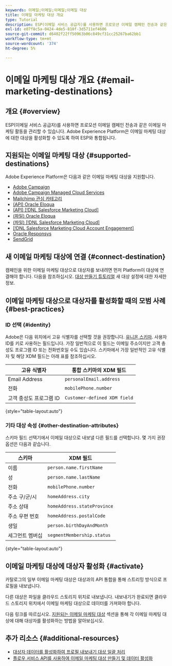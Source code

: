 ```yaml
---
keywords: 이메일;이메일;이메일;이메일 대상
title: 이메일 마케팅 대상 개요
type: Tutorial
description: ESP(이메일 서비스 공급자)를 사용하면 프로모션 이메일 캠페인 전송과 같은 이메일 마케팅 활동을 관리할 수 있습니다. Experience Platform 대상으로 지원되는 ESP에 대해 알아봅니다.
exl-id: e07f8c5a-0424-4de5-810f-3d5711ef4606
source-git-commit: d6402f22ff50963b06c849cf31cc25267ba62bb1
workflow-type: tm+mt
source-wordcount: '374'
ht-degree: 5%

---
```


# 이메일 마케팅 대상 개요 {#email-marketing-destinations}

## 개요 {#overview}

ESP(이메일 서비스 공급자)를 사용하면 프로모션 이메일 캠페인 전송과 같은 이메일 마케팅 활동을 관리할 수 있습니다. Adobe Experience Platform은 이메일 마케팅 대상에 대한 대상을 활성화할 수 있도록 하여 ESP와 통합됩니다.

## 지원되는 이메일 마케팅 대상 {#supported-destinations}

Adobe Experience Platform은 다음과 같은 이메일 마케팅 대상을 지원합니다.

* [Adobe Campaign](adobe-campaign.md)
* [Adobe Campaign Managed Cloud Services](adobe-campaign-managed-services.md)
* [Mailchimp 관심 카테고리](mailchimp-interest-categories.md)
* [(API) Oracle Eloqua](oracle-eloqua-api.md)
* [(API) [!DNL Salesforce Marketing Cloud]](salesforce-marketing-cloud-exact-target.md)
* [(파일) Oracle Eloqua](oracle-eloqua.md)
* [(파일) [!DNL Salesforce Marketing Cloud]](salesforce-marketing-cloud.md)
* [[!DNL Salesforce Marketing Cloud Account Engagement]](salesforce-marketing-cloud-account-engagement.md)
* [Oracle Responsys](oracle-responsys.md)
* [SendGrid](sendgrid.md)

## 새 이메일 마케팅 대상에 연결 {#connect-destination}

캠페인을 위한 이메일 마케팅 대상으로 대상자를 보내려면 먼저 Platform이 대상에 연결해야 합니다. 다음을 참조하십시오. [대상 만들기 튜토리얼](../../ui/connect-destination.md) 새 대상 설정에 대한 자세한 정보.

## 이메일 마케팅 대상으로 대상자를 활성화할 때의 모범 사례 {#best-practices}

### ID 선택 {#identity}

Adobe은 다음 위치에서 고유 식별자를 선택할 것을 권장합니다. [유니온 스키마](../../../profile/home.md#profile-fragments-and-union-schemas). 사용자 ID를 키로 사용하는 필드입니다. 가장 일반적으로 이 필드는 이메일 주소이지만 고객 충성도 프로그램 ID 또는 전화번호일 수도 있습니다. 스키마에서 가장 일반적인 고유 식별자 및 해당 XDM 필드는 아래 표를 참조하십시오.

| 고유 식별자 | 통합 스키마의 XDM 필드 |
|----------------- | ---------------------------|
| Email Address | `personalEmail.address` |
| 전화 | `mobilePhone.number` |
| 고객 충성도 프로그램 ID | `Customer-defined XDM field` |

{style="table-layout:auto"}

### 기타 대상 속성 {#other-destination-attributes}

스키마 필드 선택기에서 이메일 대상으로 내보낼 다른 필드를 선택합니다. 몇 가지 권장 옵션은 다음과 같습니다.

| 스키마 | XDM 필드 |
|------ | ---------|
| 이름 | `person.name.firstName` |
| 성 | `person.name.lastName` |
| 전화 | `mobilePhone.number` |
| 주소 구/군/시 | `homeAddress.city` |
| 주소 상태 | `homeAddress.stateProvince` |
| 주소 우편 번호 | `homeAddress.postalCode` |
| 생일 | `person.birthDayAndMonth` |
| 세그먼트 멤버십 | `segmentMembership.status` |

{style="table-layout:auto"}

## 이메일 마케팅 대상에 대상자 활성화 {#activate}

카탈로그의 일부 이메일 마케팅 대상은 대상과의 API 통합을 통해 스트리밍 방식으로 프로필을 내보냅니다.

다른 대상은 파일을 클라우드 스토리지 위치로 내보냅니다. 내보내기가 완료되면 클라우드 스토리지 위치에서 이메일 마케팅 대상으로 데이터를 가져와야 합니다.

다음 링크를 따르십시오. [지원되는 이메일 마케팅 대상](#supported-destinations) 섹션을 통해 각 이메일 마케팅 대상에 대해 대상자를 활성화하는 방법을 알아보십시오.

## 추가 리소스 {#additional-resources}

* [대상자 데이터를 활성화하여 프로필 내보내기 대상 일괄 처리](../../ui/activate-batch-profile-destinations.md)
* [플로우 서비스 API를 사용하여 이메일 마케팅 대상 만들기 및 데이터 활성화](../../api/connect-activate-batch-destinations.md)
